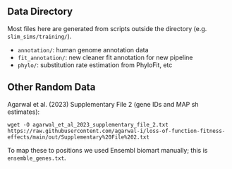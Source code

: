 ## Data Directory

Most files here are generated from scripts outside the directory 
(e.g. `slim_sims/training/`).

 - `annotation/`: human genome annotation data
 - `fit_annotation/`: new cleaner fit annotation for new pipeline
 - `phylo/`: substitution rate estimation from PhyloFit, etc


## Other Random Data

Agarwal et al. (2023) Supplementary File 2 (gene IDs and MAP sh estimates): 

    wget -O agarwal_et_al_2023_supplementary_file_2.txt https://raw.githubusercontent.com/agarwal-i/loss-of-function-fitness-effects/main/out/Supplementary%20File%202.txt

To map these to positions we used Ensembl biomart manually; this is
`ensemble_genes.txt`.
    
